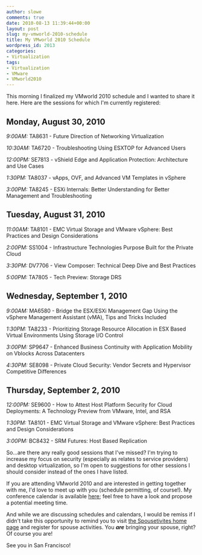 ```yaml
---
author: slowe
comments: true
date: 2010-08-13 11:39:44+00:00
layout: post
slug: my-vmworld-2010-schedule
title: My VMworld 2010 Schedule
wordpress_id: 2013
categories:
- Virtualization
tags:
- Virtualization
- VMware
- VMworld2010
---
```


This morning I finalized my VMworld 2010 schedule and I wanted to share it here. Here are the sessions for which I'm currently registered:

## Monday, August 30, 2010

_9:00AM:_ TA8631 - Future Direction of Networking Virtualization  

_10:30AM:_ TA6720 - Troubleshooting Using ESXTOP for Advanced Users  

_12:00PM:_ SE7813 - vShield Edge and Application Protection: Architecture and Use Cases  

_1:30PM:_ TA8037 - vApps, OVF, and Advanced VM Templates in vSphere  

_3:00PM:_ TA8245 - ESXi Internals: Better Understanding for Better Management and Troubleshooting

## Tuesday, August 31, 2010

_11:00AM:_ TA8101 - EMC Virtual Storage and VMware vSphere: Best Practices and Design Considerations  

_2:00PM:_ SS1004 - Infrastructure Technologies Purpose Built for the Private Cloud  

_3:30PM:_ DV7706 - View Composer: Technical Deep Dive and Best Practices  

_5:00PM:_ TA7805 - Tech Preview: Storage DRS

## Wednesday, September 1, 2010

_9:00AM:_ MA6580 - Bridge the ESX/ESXi Management Gap Using the vSphere Management Assistant (vMA), Tips and Tricks Included  

_1:30PM:_ TA8233 - Prioritizing Storage Resource Allocation in ESX Based Virtual Environments Using Storage I/O Control  

_3:00PM:_ SP9647 - Enhanced Business Continuity with Application Mobility on Vblocks Across Datacenters  

_4:30PM:_ SE8098 - Private Cloud Security: Vendor Secrets and Hypervisor Competitive Differences

## Thursday, September 2, 2010

_12:00PM:_ SE9600 - How to Attest Host Platform Security for Cloud Deployments: A Technology Preview from VMware, Intel, and RSA  

_1:30PM:_ TA8101 - EMC Virtual Storage and VMware vSphere: Best Practices and Design Considerations  

_3:00PM:_ BC8432 - SRM Futures: Host Based Replication

So...are there any really good sessions that I've missed? I'm trying to increase my focus on security (especially as relates to service providers) and desktop virtualization, so I'm open to suggestions for other sessions I should consider instead of the ones I have listed.

If you are attending VMworld 2010 and are interested in getting together with me, I'd love to meet up with you (schedule permitting, of course!). My conference calendar is available [here](http://www.google.com/calendar/embed?src=1207jmo0o6amjpre1b2db6jscg%40group.calendar.google.com&ctz=America/Los_Angeles); feel free to have a look and propose a potential meeting time.

And while we are discussing schedules and calendars, I would be remiss if I didn't take this opportunity to remind you to visit [the Spousetivites home page](http://spousetivities.com/) and register for spouse activities. You **_are_** bringing your spouse, right? Of course you are!

See you in San Francisco!
